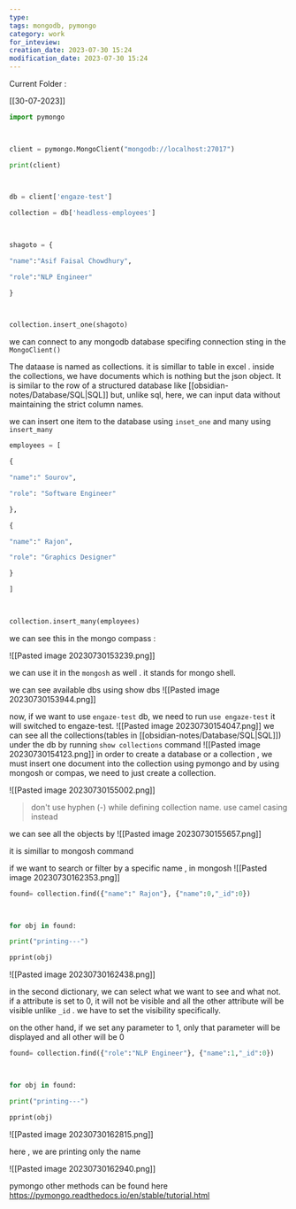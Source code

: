 ```yaml
---
type: 
tags: mongodb, pymongo
category: work
for_inteview: 
creation_date: 2023-07-30 15:24
modification_date: 2023-07-30 15:24
---
```


Current Folder : 




[[30-07-2023]]


```python
import pymongo

  

client = pymongo.MongoClient("mongodb://localhost:27017")

print(client)

  

db = client['engaze-test']

collection = db['headless-employees']

  

shagoto = {

"name":"Asif Faisal Chowdhury",

"role":"NLP Engineer"

}

  

collection.insert_one(shagoto)
```

we can connect to any mongodb database specifing connection sting in the `MongoClient()` 

The dataase is named as collections. it is simillar to table in excel .  inside the collections, we have documents which is nothing but the json object. It is similar to the row of a structured database like [[obsidian-notes/Database/SQL|SQL]] but, unlike sql, here, we can input data without maintaining the strict column names. 

we can insert one item to the database using `inset_one` and many using `insert_many`
```python
employees = [

{

"name":" Sourov",

"role": "Software Engineer"

},

{

"name":" Rajon",

"role": "Graphics Designer"

}

]

  

collection.insert_many(employees)
```
we can see this in the mongo compass : 

![[Pasted image 20230730153239.png]]


we can use it in the `mongosh` as well . it stands for mongo shell. 

we can see available dbs using show dbs
![[Pasted image 20230730153944.png]]

now, if we want to use `engaze-test` db, we need to run `use engaze-test` it will switched to engaze-test.
![[Pasted image 20230730154047.png]]
we can see all the collections(tables in [[obsidian-notes/Database/SQL|SQL]]) under the db by running `show collections` command
![[Pasted image 20230730154123.png]]
in order to create a database or a collection , we must insert one document into the collection using pymongo and by using mongosh or compas, we need to just create a collection. 

![[Pasted image 20230730155002.png]]


> don't use hyphen (-) while defining collection name. use camel casing instead

we can see all the objects by 
![[Pasted image 20230730155657.png]]

it is simillar to mongosh command

if we want to search or filter by a specific name , in mongosh 
![[Pasted image 20230730162353.png]]

```python
found= collection.find({"name":" Rajon"}, {"name":0,"_id":0})

  

for obj in found:

print("printing---")

pprint(obj)
```
![[Pasted image 20230730162438.png]]

in the second dictionary, we can select what we want to see and what not. if a attribute is set to 0, it will not be visible and all the other attribute will be visible unlike `_id` . we have to set the visibility specifically. 

on the other hand, if we set any parameter to 1, only that parameter will be displayed and all other will be 0

```python
found= collection.find({"role":"NLP Engineer"}, {"name":1,"_id":0})

  

for obj in found:

print("printing---")

pprint(obj)
```
![[Pasted image 20230730162815.png]]

here , we are printing only the name

![[Pasted image 20230730162940.png]]


pymongo other methods can be found here 
https://pymongo.readthedocs.io/en/stable/tutorial.html

